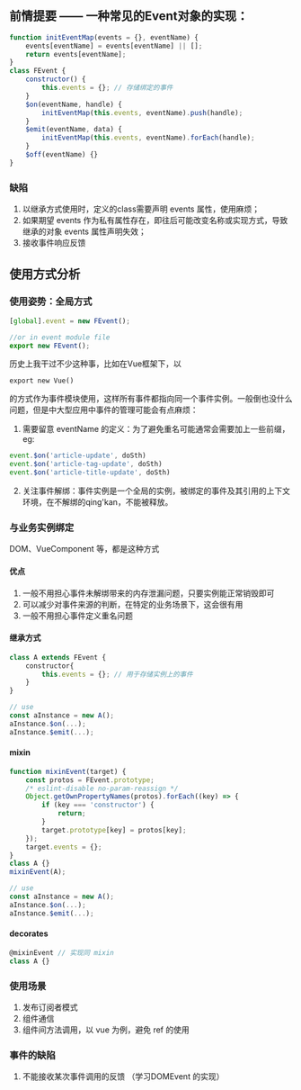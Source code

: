 ## 前情提要 —— 一种常见的Event对象的实现：
```javascript
function initEventMap(events = {}, eventName) {
	events[eventName] = events[eventName] || [];
	return events[eventName]; 
}
class FEvent {
	constructor() {
		this.events = {}; // 存储绑定的事件
	}
	$on(eventName, handle) {
		initEventMap(this.events, eventName).push(handle);
	}
	$emit(eventName, data) {
		initEventMap(this.events, eventName).forEach(handle);
	}
	$off(eventName) {}
}
```

### 缺陷
1. 以继承方式使用时，定义的class需要声明 events 属性，使用麻烦；
2. 如果期望 events 作为私有属性存在，即往后可能改变名称或实现方式，导致继承的对象 events 属性声明失效；
3. 接收事件响应反馈

## 使用方式分析

### 使用姿势：全局方式
```javascript
[global].event = new FEvent();

//or in event module file
export new FEvent();
```

历史上我干过不少这种事，比如在Vue框架下，以
	
	export new Vue()

的方式作为事件模块使用，这样所有事件都指向同一个事件实例。一般倒也没什么问题，但是中大型应用中事件的管理可能会有点麻烦：
	
1. 需要留意 eventName 的定义：为了避免重名可能通常会需要加上一些前缀，eg:
```javascript
event.$on('article-update', doSth)
event.$on('article-tag-update', doSth)
event.$on('article-title-update', doSth)
```
2. 关注事件解绑：事件实例是一个全局的实例，被绑定的事件及其引用的上下文环境，在不解绑的qing'kan，不能被释放。


### 与业务实例绑定
DOM、VueComponent 等，都是这种方式

#### 优点
1. 一般不用担心事件未解绑带来的内存泄漏问题，只要实例能正常销毁即可
2. 可以减少对事件来源的判断，在特定的业务场景下，这会很有用
3. 一般不用担心事件定义重名问题

#### 继承方式
```javascript
class A extends FEvent {
	constructor{
		this.events = {}; // 用于存储实例上的事件
	}
}

// use
const aInstance = new A();
aInstance.$on(...);
aInstance.$emit(...);
```
#### mixin
```javascript
function mixinEvent(target) {
    const protos = FEvent.prototype;
    /* eslint-disable no-param-reassign */
    Object.getOwnPropertyNames(protos).forEach((key) => {
        if (key === 'constructor') {
            return;
        }
        target.prototype[key] = protos[key];
    });
    target.events = {};
}
class A {}
mixinEvent(A);

// use
const aInstance = new A();
aInstance.$on(...);
aInstance.$emit(...);
```

#### decorates
```javascript
@mixinEvent // 实现同 mixin
class A {}
```

### 使用场景
1. 发布订阅者模式
2. 组件通信
3. 组件间方法调用，以 vue 为例，避免 ref 的使用


### 事件的缺陷
1. 不能接收某次事件调用的反馈 （学习DOMEvent 的实现）
<!--stackedit_data:
eyJoaXN0b3J5IjpbNjM5OTgwNzg1LC02OTY0MDA3MzQsLTE0Mj
k2Nzk3MjVdfQ==
-->